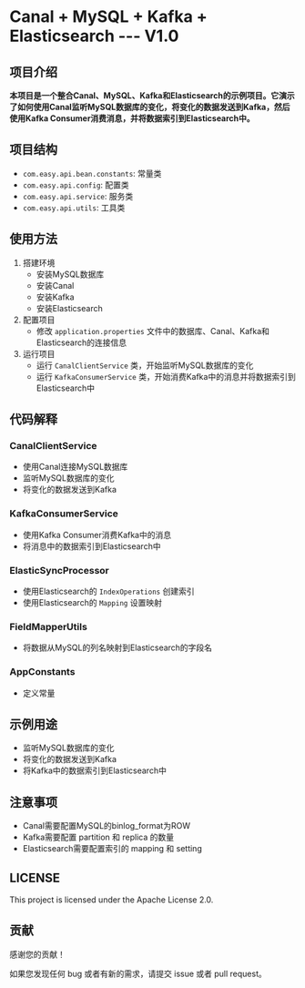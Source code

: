 Canal + MySQL + Kafka + Elasticsearch --- V1.0
=====================================================

项目介绍
-----------

**本项目是一个整合Canal、MySQL、Kafka和Elasticsearch的示例项目。它演示了如何使用Canal监听MySQL数据库的变化，将变化的数据发送到Kafka，然后使用Kafka Consumer消费消息，并将数据索引到Elasticsearch中。**

项目结构
------------

* `com.easy.api.bean.constants`: 常量类
* `com.easy.api.config`: 配置类
* `com.easy.api.service`: 服务类
* `com.easy.api.utils`: 工具类

使用方法
----------

1. 搭建环境
    * 安装MySQL数据库
    * 安装Canal
    * 安装Kafka
    * 安装Elasticsearch
2. 配置项目
    * 修改 `application.properties` 文件中的数据库、Canal、Kafka和Elasticsearch的连接信息
3. 运行项目
    * 运行 `CanalClientService` 类，开始监听MySQL数据库的变化
    * 运行 `KafkaConsumerService` 类，开始消费Kafka中的消息并将数据索引到Elasticsearch中

代码解释
------------

### CanalClientService

* 使用Canal连接MySQL数据库
* 监听MySQL数据库的变化
* 将变化的数据发送到Kafka

### KafkaConsumerService

* 使用Kafka Consumer消费Kafka中的消息
* 将消息中的数据索引到Elasticsearch中

### ElasticSyncProcessor

* 使用Elasticsearch的 `IndexOperations` 创建索引
* 使用Elasticsearch的 `Mapping` 设置映射

### FieldMapperUtils

* 将数据从MySQL的列名映射到Elasticsearch的字段名

### AppConstants

* 定义常量

示例用途
------------

* 监听MySQL数据库的变化
* 将变化的数据发送到Kafka
* 将Kafka中的数据索引到Elasticsearch中

注意事项
----------

* Canal需要配置MySQL的binlog_format为ROW
* Kafka需要配置 partition 和 replica 的数量
* Elasticsearch需要配置索引的 mapping 和 setting

LICENSE
-------

This project is licensed under the Apache License 2.0.

贡献
--------

感谢您的贡献！

如果您发现任何 bug 或者有新的需求，请提交 issue 或者 pull request。